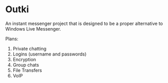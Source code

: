 # Outki
An instant messenger project that is designed to be a proper alternative to Windows Live Messenger.

Plans:

1. Private chatting
2. Logins (username and passwords)
3. Encryption
4. Group chats
5. File Transfers
6. VoIP
